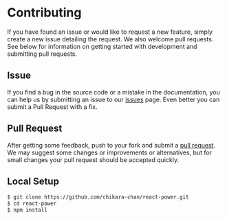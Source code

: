 # Contributing

If you have found an issue or would like to request a new feature, simply create a new issue detailing the request. We also welcome pull requests. See below for information on getting started with development and submitting pull requests.

## Issue

If you find a bug in the source code or a mistake in the documentation, you can help us by
submitting an issue to our [issues](https://github.com/chikara-chan/react-power/issues/new) page. Even better you can submit a Pull Request
with a fix.

## Pull Request

After getting some feedback, push to your fork and submit a [pull request](https://github.com/chikara-chan/react-power/compare). We
may suggest some changes or improvements or alternatives, but for small changes
your pull request should be accepted quickly.

## Local Setup

``` sh
$ git clone https://github.com/chikara-chan/react-power.git
$ cd react-power
$ npm install
```
